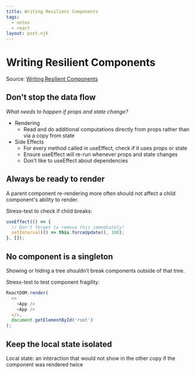 ```yaml
---
title: Writing Resilient Components
tags:
  - notes
  - react
layout: post.njk
---
```


# Writing Resilient Components

Source: [Writing Resilient Components](https://overreacted.io/writing-resilient-components/)

## Don't stop the data flow

_What needs to happen if props and state change?_

- Rendering
  - Read and do additional computations directly from props rather than via a copy from state
- Side Effects
  - For every method called in useEffect, check if it uses props or state
  - Ensure useEffect will re-run whenever props and state changes
  - Don't like to useEffect about dependencies

## Always be ready to render

A parent component re-rendering more often should not affect a child component's ability to render.

Stress-test to check if child breaks:

```js
useEffect(() => {
  // Don't forget to remove this immediately!
  setInterval(() => this.forceUpdate(), 100);
}, []);
```

## No component is a singleton

Showing or hiding a tree shouldn’t break components outside of that tree.

Stress-test to test component fragility:

```js
ReactDOM.render(
  <>
    <App />
    <App />
  </>,
  document.getElementById('root')
);
```

## Keep the local state isolated

Local state: an interaction that would not show in the other copy if the component was rendered twice
